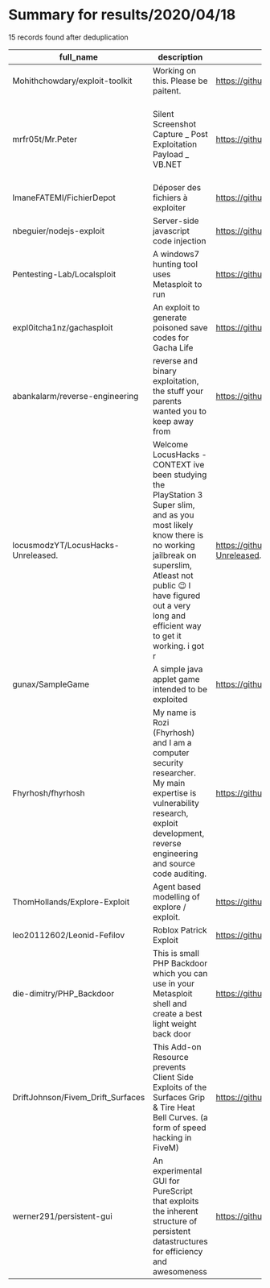 
# Summary for results/2020/04/18
    
15 records found after deduplication

| full_name | description | html_url | matched_list | matched_count | pushed_at | size | stargazers_count | language | forks_count | vul_ids |
|------------------------------------|------------------------------------------------------------------------------------------------------------------------------------------------------------------------------------------------------------------------------------------------------------------|-------------------------------------------------------|----------------------------------------------------------------------------------------|-----------------|---------------------------|--------|--------------------|-------------------|---------------|-----------|
| Mohithchowdary/exploit-toolkit | Working on this. Please be paitent. | https://github.com/Mohithchowdary/exploit-toolkit | ['exploit'] | 1 | 2020-04-18 05:43:08+00:00 | 71 | 5 | Shell | 4 | [] |
| mrfr05t/Mr.Peter | Silent Screenshot Capture _ Post Exploitation Payload _ VB.NET | https://github.com/mrfr05t/Mr.Peter | ['exploit', 'metasploit module OR metasploit payload', 'metasploit module OR payload'] | 3 | 2020-04-18 17:07:17+00:00 | 343 | 12 | Visual Basic .NET | 18 | [] |
| ImaneFATEMI/FichierDepot | Déposer des fichiers à exploiter | https://github.com/ImaneFATEMI/FichierDepot | ['exploit'] | 1 | 2020-04-18 23:22:02+00:00 | 1 | 1 | HTML | 0 | [] |
| nbeguier/nodejs-exploit | Server-side javascript code injection | https://github.com/nbeguier/nodejs-exploit | ['exploit'] | 1 | 2020-04-18 08:48:50+00:00 | 9 | 0 | Python | 0 | [] |
| Pentesting-Lab/Localsploit | A windows7 hunting tool uses Metasploit to run | https://github.com/Pentesting-Lab/Localsploit | ['metasploit module OR payload'] | 1 | 2020-04-18 11:08:01+00:00 | 6 | 0 | Shell | 0 | [] |
| expl0itcha1nz/gachasploit | An exploit to generate poisoned save codes for Gacha Life | https://github.com/expl0itcha1nz/gachasploit | ['exploit'] | 1 | 2020-04-18 13:02:38+00:00 | 22 | 1 | C | 0 | [] |
| abankalarm/reverse-engineering | reverse and binary exploitation, the stuff your parents wanted you to keep away from | https://github.com/abankalarm/reverse-engineering | ['exploit'] | 1 | 2020-04-18 04:56:06+00:00 | 39 | 1 | | 0 | [] |
| locusmodzYT/LocusHacks-Unreleased. | Welcome LocusHacks -CONTEXT ive been studying the PlayStation 3 Super slim, and as you most likely know there is no working jailbreak on superslim, Atleast not public :wink: I have figured out a very long and efficient way to get it working. i got r | https://github.com/locusmodzYT/LocusHacks-Unreleased. | ['exploit'] | 1 | 2020-04-18 02:48:49+00:00 | 0 | 1 | | 0 | [] |
| gunax/SampleGame | A simple java applet game intended to be exploited | https://github.com/gunax/SampleGame | ['exploit'] | 1 | 2020-04-18 07:00:51+00:00 | 110 | 0 | Java | 0 | [] |
| Fhyrhosh/fhyrhosh | My name is Rozi (Fhyrhosh) and I am a computer security researcher. My main expertise is vulnerability research, exploit development, reverse engineering and source code auditing. | https://github.com/Fhyrhosh/fhyrhosh | ['exploit'] | 1 | 2020-04-18 12:26:46+00:00 | 0 | 0 | | 0 | [] |
| ThomHollands/Explore-Exploit | Agent based modelling of explore / exploit. | https://github.com/ThomHollands/Explore-Exploit | ['exploit'] | 1 | 2020-04-18 12:41:49+00:00 | 22 | 0 | Jupyter Notebook | 1 | [] |
| leo20112602/Leonid-Fefilov | Roblox Patrick Exploit | https://github.com/leo20112602/Leonid-Fefilov | ['exploit'] | 1 | 2020-04-18 15:58:31+00:00 | 0 | 0 | | 0 | [] |
| die-dimitry/PHP_Backdoor | This is small PHP Backdoor which you can use in your Metasploit shell and create a best light weight back door | https://github.com/die-dimitry/PHP_Backdoor | ['metasploit module OR payload'] | 1 | 2020-04-18 16:19:24+00:00 | 2 | 0 | PHP | 2 | [] |
| DriftJohnson/Fivem_Drift_Surfaces | This Add-on Resource prevents Client Side Exploits of the Surfaces Grip & Tire Heat Bell Curves. (a form of speed hacking in FiveM) | https://github.com/DriftJohnson/Fivem_Drift_Surfaces | ['exploit'] | 1 | 2020-04-18 18:45:42+00:00 | 32 | 0 | Lua | 1 | [] |
| werner291/persistent-gui | An experimental GUI for PureScript that exploits the inherent structure of persistent datastructures for efficiency and awesomeness | https://github.com/werner291/persistent-gui | ['exploit'] | 1 | 2020-04-18 23:05:41+00:00 | 5 | 0 | PureScript | 0 | [] |
